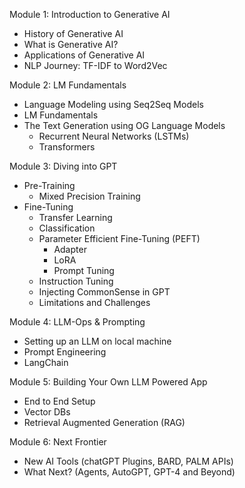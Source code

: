 Module 1: Introduction to Generative AI
- History of Generative AI
- What is Generative AI?
- Applications of Generative AI
- NLP Journey: TF-IDF to Word2Vec

Module 2: LM Fundamentals
- Language Modeling using Seq2Seq Models
- LM Fundamentals
- The Text Generation using OG Language Models
  - Recurrent Neural Networks (LSTMs)
  - Transformers

Module 3: Diving into GPT
- Pre-Training
  - Mixed Precision Training
- Fine-Tuning
  - Transfer Learning
  - Classification
  - Parameter Efficient Fine-Tuning (PEFT)
    - Adapter
    - LoRA
    - Prompt Tuning
  - Instruction Tuning
  - Injecting CommonSense in GPT
  - Limitations and Challenges

Module 4: LLM-Ops & Prompting
- Setting up an LLM on local machine
- Prompt Engineering
- LangChain
    
Module 5: Building Your Own LLM Powered App
- End to End Setup
- Vector DBs
- Retrieval Augmented Generation (RAG)

Module 6: Next Frontier
- New AI Tools (chatGPT Plugins, BARD, PALM APIs)
- What Next? (Agents, AutoGPT, GPT-4 and Beyond)
